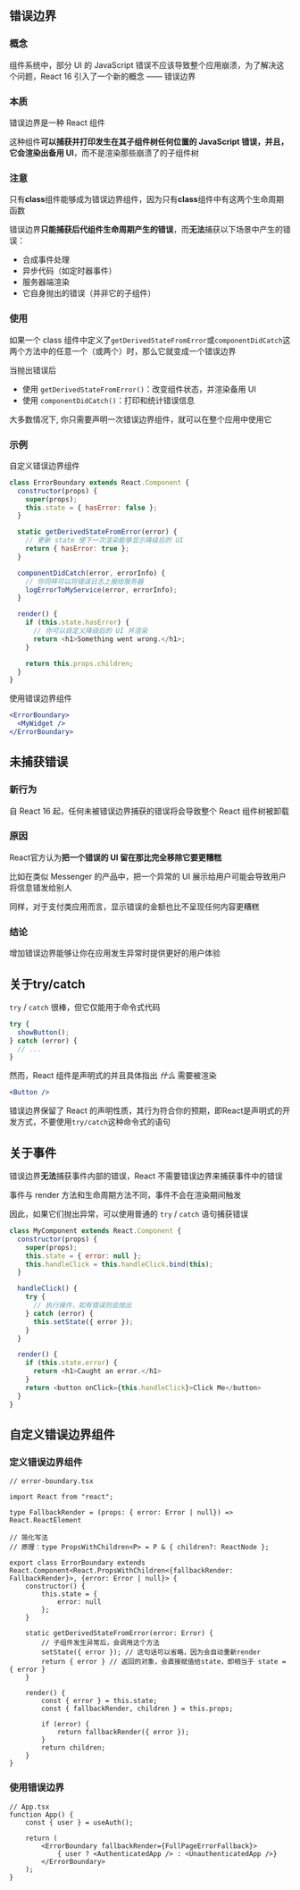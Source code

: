 ## 错误边界

### 概念

组件系统中，部分 UI 的 JavaScript 错误不应该导致整个应用崩溃，为了解决这个问题，React 16 引入了一个新的概念 —— 错误边界

### 本质

错误边界是一种 React 组件

这种组件**可以捕获并打印发生在其子组件树任何位置的 JavaScript 错误，并且，它会渲染出备用 UI**，而不是渲染那些崩溃了的子组件树

### 注意

只有**class**组件能够成为错误边界组件，因为只有**class**组件中有这两个生命周期函数

错误边界**只能捕获后代组件生命周期产生的错误**，而**无法**捕获以下场景中产生的错误：

* 合成事件处理
* 异步代码（如定时器事件）
* 服务器端渲染
* 它自身抛出的错误（并非它的子组件）

### 使用

如果一个 class 组件中定义了`getDerivedStateFromError`或`componentDidCatch`这两个方法中的任意一个（或两个）时，那么它就变成一个错误边界

当抛出错误后

* 使用 `getDerivedStateFromError()`：改变组件状态，并渲染备用 UI 
* 使用 `componentDidCatch()`：打印和统计错误信息

大多数情况下, 你只需要声明一次错误边界组件，就可以在整个应用中使用它

### 示例

自定义错误边界组件

```js
class ErrorBoundary extends React.Component {
  constructor(props) {
    super(props);
    this.state = { hasError: false };
  }

  static getDerivedStateFromError(error) {
    // 更新 state 使下一次渲染能够显示降级后的 UI
    return { hasError: true };
  }

  componentDidCatch(error, errorInfo) {
    // 你同样可以将错误日志上报给服务器
    logErrorToMyService(error, errorInfo);
  }

  render() {
    if (this.state.hasError) {
      // 你可以自定义降级后的 UI 并渲染
      return <h1>Something went wrong.</h1>;
    }

    return this.props.children; 
  }
}
```

使用错误边界组件

```jsx
<ErrorBoundary>
  <MyWidget />
</ErrorBoundary>
```



## 未捕获错误

### 新行为

自 React 16 起，任何未被错误边界捕获的错误将会导致整个 React 组件树被卸载

### 原因

React官方认为**把一个错误的 UI 留在那比完全移除它要更糟糕**

比如在类似 Messenger 的产品中，把一个异常的 UI 展示给用户可能会导致用户将信息错发给别人

同样，对于支付类应用而言，显示错误的金额也比不呈现任何内容更糟糕

### 结论

增加错误边界能够让你在应用发生异常时提供更好的用户体验



## 关于try/catch

`try` / `catch` 很棒，但它仅能用于命令式代码

```js
try {
  showButton();
} catch (error) {
  // ...
}
```

然而，React 组件是声明式的并且具体指出 *什么* 需要被渲染

```jsx
<Button />
```

错误边界保留了 React 的声明性质，其行为符合你的预期，即React是声明式的开发方式，不要使用`try/catch`这种命令式的语句



## 关于事件

错误边界**无法**捕获事件内部的错误，React 不需要错误边界来捕获事件中的错误

事件与 render 方法和生命周期方法不同，事件不会在渲染期间触发

因此，如果它们抛出异常，可以使用普通的 `try` / `catch` 语句捕获错误

```js
class MyComponent extends React.Component {
  constructor(props) {
    super(props);
    this.state = { error: null };
    this.handleClick = this.handleClick.bind(this);
  }

  handleClick() {
    try {
      // 执行操作，如有错误则会抛出
    } catch (error) {
      this.setState({ error });
    }
  }

  render() {
    if (this.state.error) {
      return <h1>Caught an error.</h1>
    }
    return <button onClick={this.handleClick}>Click Me</button>
  }
}
```



## 自定义错误边界组件

### 定义错误边界组件

```tsx
// error-boundary.tsx

import React from "react";

type FallbackRender = (props: { error: Error | null}) => React.ReactElement

// 简化写法
// 原理：type PropsWithChildren<P> = P & { children?: ReactNode };

export class ErrorBoundary extends React.Component<React.PropsWithChildren<{fallbackRender: FallbackRender}>, {error: Error | null}> {
    constructor() {
        this.state = { 
            error: null 
       	};
    }
    
    static getDerivedStateFromError(error: Error) {
        // 子组件发生异常后，会调用这个方法
       	setState({ error }); // 这句话可以省略，因为会自动重新render
        return { error } // 返回的对象，会直接赋值给state，即相当于 state = { error }
    }
    
    render() {
        const { error } = this.state;
        const { fallbackRender, children } = this.props;
        
        if (error) {
            return fallbackRender({ error });
        }
        return children;
    }
}
```

### 使用错误边界

```tsx
// App.tsx
function App() {
    const { user } = useAuth();
    
    return (
    	<ErrorBoundary fallbackRender={FullPageErrorFallback}>
        	{ user ? <AuthenticatedApp /> : <UnauthenticatedApp />}
        </ErrorBoundary>
    );
}
```
